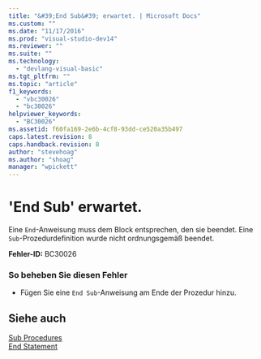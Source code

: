 ```yaml
---
title: "&#39;End Sub&#39; erwartet. | Microsoft Docs"
ms.custom: ""
ms.date: "11/17/2016"
ms.prod: "visual-studio-dev14"
ms.reviewer: ""
ms.suite: ""
ms.technology: 
  - "devlang-visual-basic"
ms.tgt_pltfrm: ""
ms.topic: "article"
f1_keywords: 
  - "vbc30026"
  - "bc30026"
helpviewer_keywords: 
  - "BC30026"
ms.assetid: f60fa169-2e6b-4cf8-93dd-ce520a35b497
caps.latest.revision: 8
caps.handback.revision: 8
author: "stevehoag"
ms.author: "shoag"
manager: "wpickett"
---
```

# &#39;End Sub&#39; erwartet.
Eine `End`\-Anweisung muss dem Block entsprechen, den sie beendet. Eine `Sub`\-Prozedurdefinition wurde nicht ordnungsgemäß beendet.  
  
 **Fehler\-ID:** BC30026  
  
### So beheben Sie diesen Fehler  
  
-   Fügen Sie eine `End Sub`\-Anweisung am Ende der Prozedur hinzu.  
  
## Siehe auch  
 [Sub Procedures](../../visual-basic/programming-guide/language-features/procedures/sub-procedures.md)   
 [End Statement](../../visual-basic/language-reference/statements/end-statement.md)